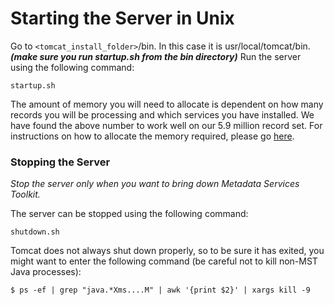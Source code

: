 # Starting the Server in Unix #

Go to `<tomcat_install_folder>`/bin. In this case it is usr/local/tomcat/bin. **_(make sure you run startup.sh from the bin directory)_** Run the server using the following command:

```
startup.sh
```

The amount of memory you will need to allocate is dependent on how many records you will be processing and which services you have installed.  We have found the above number to work well on our 5.9 million record set.  For instructions on how to allocate the memory required, please go [here](http://code.google.com/p/xcmetadataservicestoolkit/wiki/InstallandCustomizetomcat).

### Stopping the Server ###

_Stop the server only when you want to bring down Metadata Services Toolkit._

The server can be stopped using the following command:

```
shutdown.sh
```

Tomcat does not always shut down properly, so to be sure it has exited, you might want to enter the following command (be careful not to kill non-MST Java processes):

```
$ ps -ef | grep "java.*Xms....M" | awk '{print $2}' | xargs kill -9
```